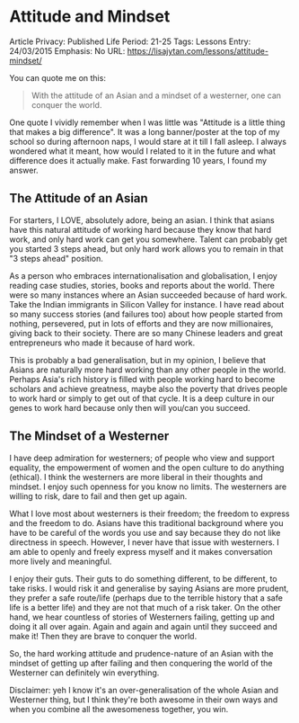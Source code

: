 # Attitude and Mindset

Article Privacy: Published
Life Period: 21-25
Tags: Lessons
Entry: 24/03/2015
Emphasis: No
URL: https://lisajytan.com/lessons/attitude-mindset/

You can quote me on this:

> With the attitude of an Asian and a mindset of a westerner, one can conquer the world.
> 

One quote I vividly remember when I was little was "Attitude is a little thing that makes a big difference". It was a long banner/poster at the top of my school so during afternoon naps, I would stare at it till I fall asleep. I always wondered what it meant, how would I related to it in the future and what difference does it actually make. Fast forwarding 10 years, I found my answer.

## The Attitude of an Asian

For starters, I LOVE, absolutely adore, being an asian. I think that asians have this natural attitude of working hard because they know that hard work, and only hard work can get you somewhere. Talent can probably get you started 3 steps ahead, but only hard work allows you to remain in that "3 steps ahead" position.

As a person who embraces internationalisation and globalisation, I enjoy reading case studies, stories, books and reports about the world. There were so many instances where an Asian succeeded because of hard work. Take the Indian immigrants in Silicon Valley for instance. I have read about so many success stories (and failures too) about how people started from nothing, persevered, put in lots of efforts and they are now millionaires, giving back to their society. There are so many Chinese leaders and great entrepreneurs who made it because of hard work.

This is probably a bad generalisation, but in my opinion, I believe that Asians are naturally more hard working than any other people in the world. Perhaps Asia's rich history is filled with people working hard to become scholars and achieve greatness, maybe also the poverty that drives people to work hard or simply to get out of that cycle. It is a deep culture in our genes to work hard because only then will you/can you succeed.

## The Mindset of a Westerner

I have deep admiration for westerners; of people who view and support equality, the empowerment of women and the open culture to do anything (ethical). I think the westerners are more liberal in their thoughts and mindset. I enjoy such openness for you know no limits. The westerners are willing to risk, dare to fail and then get up again.

What I love most about westerners is their freedom; the freedom to express and the freedom to do. Asians have this traditional background where you have to be careful of the words you use and say because they do not like directness in speech. However, I never have that issue with westerners. I am able to openly and freely express myself and it makes conversation more lively and meaningful.

I enjoy their guts. Their guts to do something different, to be different, to take risks. I would risk it and generalise by saying Asians are more prudent, they prefer a safe route/life (perhaps due to the terrible history that a safe life is a better life) and they are not that much of a risk taker. On the other hand, we hear countless of stories of Westerners failing, getting up and doing it all over again. Again and again and again until they succeed and make it! Then they are brave to conquer the world.

So, the hard working attitude and prudence-nature of an Asian with the mindset of getting up after failing and then conquering the world of the Westerner can definitely win everything.

Disclaimer: yeh I know it's an over-generalisation of the whole Asian and Westerner thing, but I think they're both awesome in their own ways and when you combine all the awesomeness together, you win.